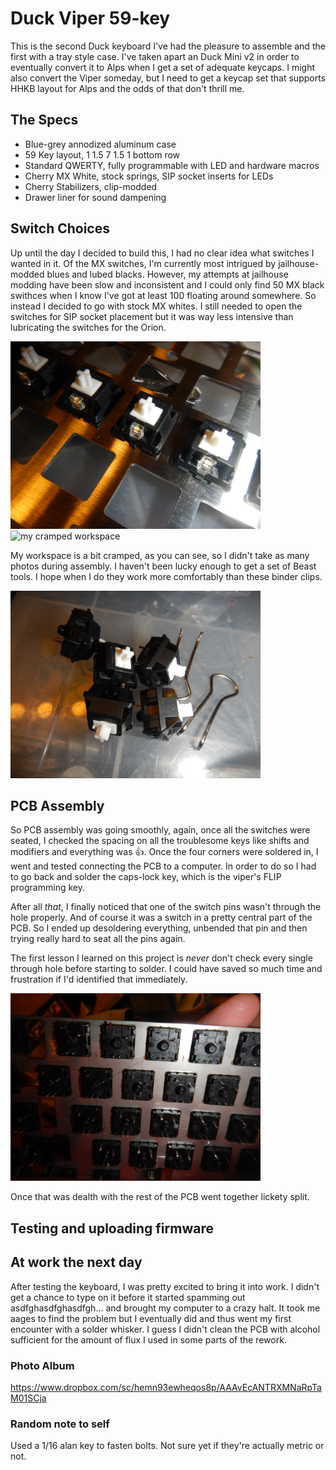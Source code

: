 # Duck Viper 59-key

This is the second Duck keyboard I've had the pleasure to assemble and the first with a tray style case. I've taken apart an Duck Mini v2 in order to eventually convert it to Alps when I get a set of adequate keycaps. I might also convert the Viper someday, but I need to get a keycap set that supports HHKB layout for Alps and the odds of that don't thrill me.

## The Specs

* Blue-grey annodized aluminum case
* 59 Key layout, 1 1.5 7 1.5 1 bottom row
* Standard QWERTY, fully programmable with LED and hardware macros
* Cherry MX White, stock springs, SIP socket inserts for LEDs
* Cherry Stabilizers, clip-modded
* Drawer liner for sound dampening

## Switch Choices

Up until the day I decided to build this, I had no clear idea what switches I wanted in it. Of the MX switches, I'm currently most intrigued by jailhouse-modded blues and lubed blacks. However, my attempts at jailhouse modding have been slow and inconsistent and I could only find 50 MX black swithces when I know I've got at least 100 floating around somewhere. So instead I decided to go with stock MX whites. I still needed to open the switches for SIP socket placement but it was way less intensive than lubricating the switches for the Orion.

<img width="400" src="pics/mx-whites-in-plate.jpg" alt="mx whites in switch plate">

<img width="400" src="pics/workspace.jpg" alt="my cramped workspace">

My workspace is a bit cramped, as you can see, so I didn't take as many photos during assembly. I haven't been lucky enough to get a set of Beast tools. I hope when I do they work more comfortably than these binder clips.

<img width="400" src="pics/switches-and-tool.jpg" alt="switches and homemade opening tool">

## PCB Assembly

So PCB assembly was going smoothly, again, once all the switches were seated, I checked the spacing on all the troublesome keys like shifts and modifiers and everything was :thumbsup:. Once the four corners were soldered in, I went and tested connecting the PCB to a computer. In order to do so I had to go back and solder the caps-lock key, which is the viper's FLIP programming key.

After all *that*, I finally noticed that one of the switch pins wasn't through the hole properly. And of course it was a switch in a pretty central part of the PCB. So I ended up desoldering everything, unbended that pin and then trying really hard to seat all the pins again.

The first lesson I learned on this project is *never* don't check every single through hole before starting to solder. I could have saved so much time and frustration if I'd identified that immediately.


<img width="400" src="pics/get-bent.jpg" alt="this switch can get bent (again)">

Once that was dealth with the rest of the PCB went together lickety split.

## Testing and uploading firmware

## At work the next day

After testing the keyboard, I was pretty excited to bring it into work. I didn't get a chance to type on it before it started spamming out asdfghasdfghasdfgh... and brought my computer to a crazy halt. It took me aages to find the problem but I eventually did and thus went my first encounter with a solder whisker. I guess I didn't clean the PCB with alcohol sufficient for the amount of flux I used in some parts of the rework.

### Photo Album

https://www.dropbox.com/sc/hemn93ewheqos8p/AAAvEcANTRXMNaRpTaM01SCja


### Random note to self

Used a 1/16 alan key to fasten bolts. Not sure yet if they're actually metric or not.
